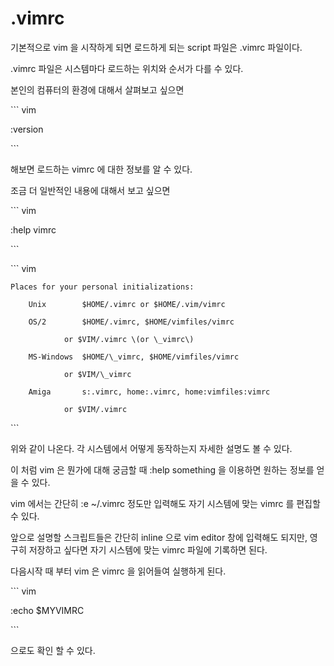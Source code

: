 # .vimrc



기본적으로 vim 을 시작하게 되면 로드하게 되는 script 파일은 .vimrc 파일이다.



.vimrc 파일은 시스템마다 로드하는 위치와 순서가 다를 수 있다.



본인의 컴퓨터의 환경에 대해서 살펴보고 싶으면 

\`\`\` vim

:version

\`\`\`

해보면 로드하는 vimrc 에 대한 정보를 알 수 있다. 



조금 더 일반적인 내용에 대해서 보고 싶으면 

\`\`\` vim

:help vimrc

\`\`\`



\`\`\` vim

	Places for your personal initializations:

		Unix		$HOME/.vimrc or $HOME/.vim/vimrc

		OS/2		$HOME/.vimrc, $HOME/vimfiles/vimrc

				or $VIM/.vimrc \(or \_vimrc\)

		MS-Windows	$HOME/\_vimrc, $HOME/vimfiles/vimrc

				or $VIM/\_vimrc

		Amiga		s:.vimrc, home:.vimrc, home:vimfiles:vimrc

				or $VIM/.vimrc

\`\`\`



위와 같이 나온다. 각 시스템에서 어떻게 동작하는지 자세한 설명도 볼 수 있다.



이 처럼 vim 은 뭔가에 대해 궁금할 때 :help something 을 이용하면 원하는 정보를 얻을 수 있다.



vim 에서는 간단히 :e ~/.vimrc 정도만 입력해도 자기 시스템에 맞는 vimrc 를 편집할 수 있다.



앞으로 설명할 스크립트들은 간단히 inline 으로 vim editor 창에 입력해도 되지만, 영구히 저장하고 싶다면 자기 시스템에 맞는 vimrc 파일에 기록하면 된다. 



다음시작 때 부터 vim 은 vimrc 을 읽어들여 실행하게 된다.



\`\`\` vim

:echo $MYVIMRC

\`\`\`

으로도 확인 할 수 있다.





